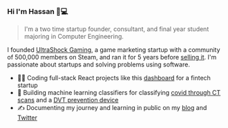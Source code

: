 ### Hi I'm Hassan 👋💻

> I'm a two time startup founder, consultant, and final year student majoring in Computer Engineering. 

I founded [UltraShock Gaming](https://twitter.com/ushockgaming), a game marketing startup with a community of 500,000 members on Steam, and ran it for 5 years before [selling it](https://www.elmghari.com/startup-journey/). I'm passionate about startups and solving problems using software.

- 👨‍💻 Coding full-stack React projects like this [dashboard](https://pmsox-dashboard.netlify.app/) for a fintech startup
- 🔧 Building machine learning classifiers for classifying [covid through CT scans](https://github.com/Nutlope/covid-classifier) and a [DVT prevention device](https://github.com/Nutlope/dvt-classifier)
- ✍️  Documenting my journey and learning in public on my [blog](https://elmghari.com) and <a href="https://twitter.com/Nutlope">Twitter</a>

